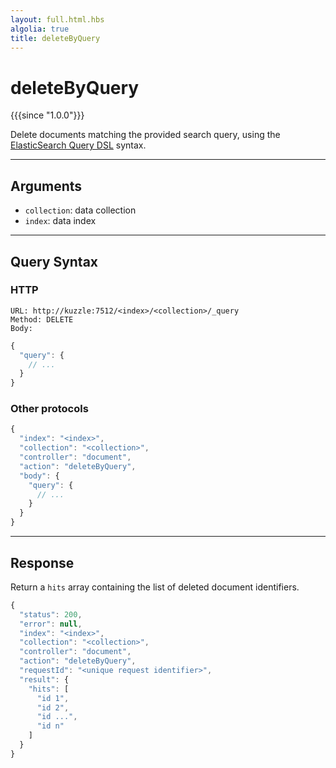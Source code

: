 ```yaml
---
layout: full.html.hbs
algolia: true
title: deleteByQuery
---
```


# deleteByQuery

{{{since "1.0.0"}}}

Delete documents matching the provided search query, using the [ElasticSearch Query DSL](https://www.elastic.co/guide/en/elasticsearch/reference/5.6/query-dsl.html) syntax.

---

## Arguments

* `collection`: data collection
* `index`: data index

---

## Query Syntax

### HTTP

```http
URL: http://kuzzle:7512/<index>/<collection>/_query
Method: DELETE  
Body:
```

```js
{
  "query": {
    // ...
  }
}
```

### Other protocols

```js
{
  "index": "<index>",
  "collection": "<collection>",
  "controller": "document",
  "action": "deleteByQuery",
  "body": {
    "query": {
      // ...
    }
  }
}
```

---

## Response

Return a `hits` array containing the list of deleted document identifiers.

```javascript
{
  "status": 200,
  "error": null,
  "index": "<index>",
  "collection": "<collection>",
  "controller": "document",
  "action": "deleteByQuery",
  "requestId": "<unique request identifier>",
  "result": {
    "hits": [
      "id 1", 
      "id 2", 
      "id ...", 
      "id n"
    ]
  }
}
```
